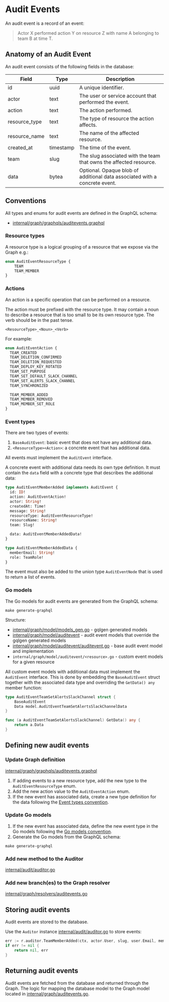 # Audit Events

An audit event is a record of an event:

> Actor X performed action Y on resource Z with name A belonging to team B at time T.

## Anatomy of an Audit Event

An audit event consists of the following fields in the database:

| Field         | Type      | Description                                                               |
|---------------|-----------|---------------------------------------------------------------------------|
| id            | uuid      | A unique identifier.                                                      |
| actor         | text      | The user or service account that performed the event.                     |
| action        | text      | The action performed.                                                     |
| resource_type | text      | The type of resource the action affects.                                  |
| resource_name | text      | The name of the affected resource.                                        |
| created_at    | timestamp | The time of the event.                                                    |
| team          | slug      | The slug associated with the team that owns the affected resource.        |
| data          | bytea     | Optional. Opaque blob of additional data associated with a concrete event.|

## Conventions

All types and enums for audit events are defined in the GraphQL schema:

- [internal/graph/graphqls/auditevents.graphql](../internal/graph/graphqls/auditevents.graphqls)

### Resource types

A resource type is a logical grouping of a resource that we expose via the Graph e.g.:

```graphql
enum AuditEventResourceType {
    TEAM
    TEAM_MEMBER
}
```

### Actions

An action is a specific operation that can be performed on a resource.

The action must be prefixed with the resource type.
It may contain a noun to describe a resource that is too small to be its own resource type.
The verb should be in the past tense.

`<ResourceType>_<Noun>_<Verb>`

For example:

```graphql
enum AuditEventAction {
  TEAM_CREATED
  TEAM_DELETION_CONFIRMED
  TEAM_DELETION_REQUESTED
  TEAM_DEPLOY_KEY_ROTATED
  TEAM_SET_PURPOSE
  TEAM_SET_DEFAULT_SLACK_CHANNEL
  TEAM_SET_ALERTS_SLACK_CHANNEL
  TEAM_SYNCHRONIZED

  TEAM_MEMBER_ADDED
  TEAM_MEMBER_REMOVED
  TEAM_MEMBER_SET_ROLE
}
```

### Event types

There are two types of events:

1. `BaseAuditEvent`: basic event that does not have any additional data.
2. `<ResourceType><Action>`: a concrete event that has additional data.

All events must implement the `AuditEvent` interface.

A concrete event with additional data needs its own type definition.
It must contain the `data` field with a concrete type that describes the additional data:

```graphql
type AuditEventMemberAdded implements AuditEvent {
  id: ID!
  action: AuditEventAction!
  actor: String!
  createdAt: Time!
  message: String!
  resourceType: AuditEventResourceType!
  resourceName: String!
  team: Slug!

  data: AuditEventMemberAddedData!
}

type AuditEventMemberAddedData {
  memberEmail: String!
  role: TeamRole!
}
```

The event must also be added to the union type `AuditEventNode` that is used to return a list of events.

### Go models

The Go models for audit events are generated from the GraphQL schema:

```shell
make generate-graphql
```

Structure:

- [internal/graph/model/models_gen.go](../internal/graph/model/models_gen.go) - gqlgen generated models
- [internal/graph/model/auditevent](../internal/graph/model/auditevent) - audit event models that override the gqlgen generated models
- [internal/graph/model/auditevent/auditevent.go](../internal/graph/model/auditevent/auditevent.go) - base audit event model and implementation
- `internal/graph/model/auditevent/<resource>.go` - custom event models for a given resource

All custom event models with additional data must implement the `AuditEvent` interface.
This is done by embedding the `BaseAuditEvent` struct together with the associated data type and overriding the `GetData() any` member function:

```go
type AuditEventTeamSetAlertsSlackChannel struct {
	BaseAuditEvent
	Data model.AuditEventTeamSetAlertsSlackChannelData
}

func (a AuditEventTeamSetAlertsSlackChannel) GetData() any {
	return a.Data
}
```

## Defining new audit events

### Update Graph definition

[internal/graph/graphqls/auditevents.graphql](../internal/graph/graphqls/auditevents.graphqls)

1. If adding events to a new resource type, add the new type to the `AuditEventResourceType` enum.
1. Add the new action value to the `AuditEventAction` enum.
1. If the new event has associated data, create a new type definition for the data following the [Event types convention](#event-types).

### Update Go models

1. If the new event has associated data, define the new event type in the Go models following the [Go models convention](#go-models).
1. Generate the Go models from the GraphQL schema:

```shell
make generate-graphql
```

### Add new method to the Auditor

[internal/audit/auditor.go](../internal/audit/auditor.go)

### Add new branch(es) to the Graph resolver

[internal/graph/resolvers/auditevents.go](../internal/graph/auditevents.go)

## Storing audit events

Audit events are stored to the database.

Use the `Auditor` instance [internal/audit/auditor.go](../internal/audit/auditor.go) to store events:

```go
err := r.auditor.TeamMemberAdded(ctx, actor.User, slug, user.Email, member.Role)
if err != nil {
    return nil, err
}
```

## Returning audit events

Audit events are fetched from the database and returned through the Graph.
The logic for mapping the database model to the Graph model located in [internal/graph/auditevents.go](../internal/graph/auditevents.go).

